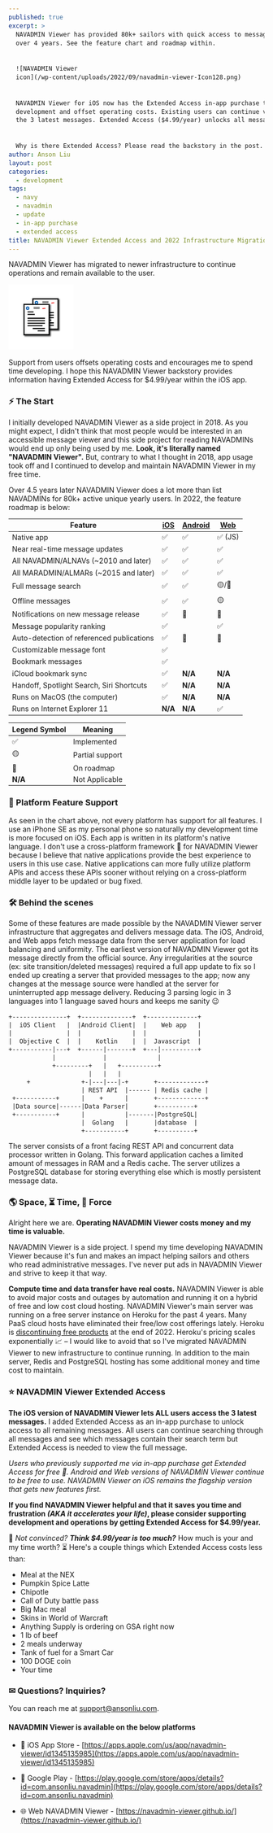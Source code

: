 ```yaml
---
published: true
excerpt: >
  NAVADMIN Viewer has provided 80k+ sailors with quick access to messages for
  over 4 years. See the feature chart and roadmap within. 


  ![NAVADMIN Viewer
  icon](/wp-content/uploads/2022/09/navadmin-viewer-Icon128.png)


  NAVADMIN Viewer for iOS now has the Extended Access in-app purchase to support
  development and offset operating costs. Existing users can continue viewing
  the 3 latest messages. Extended Access ($4.99/year) unlocks all messages.


  Why is there Extended Access? Please read the backstory in the post. 
author: Anson Liu
layout: post
categories:
  - development
tags:
  - navy
  - navadmin
  - update
  - in-app purchase
  - extended access
title: NAVADMIN Viewer Extended Access and 2022 Infrastructure Migration
---
```


NAVADMIN Viewer has migrated to newer infrastructure to continue operations and remain available to the user.

![NAVADMIN Viewer icon](/wp-content/uploads/2022/09/navadmin-viewer-Icon128.png)

Support from users offsets operating costs and encourages me to spend time developing. I hope this NAVADMIN Viewer backstory provides information having Extended Access for $4.99/year within the iOS app.

### ⚡ The Start

I initially developed NAVADMIN Viewer as a side project in 2018. As you might expect, I didn't think that most people would be interested in an accessible message viewer and this side project for reading NAVADMINs would end up only being used by me. **Look, it's literally named "NAVADMIN Viewer".** But, contrary to what I thought in 2018, app usage took off and I continued to develop and maintain NAVADMIN Viewer in my free time.

Over 4.5 years later NAVADMIN Viewer does a lot more than list NAVADMINs for 80k+ active unique yearly users. In 2022, the feature roadmap is below:

| Feature      | [iOS](https://apps.apple.com/us/app/navadmin-viewer/id1345135985) | [Android](https://play.google.com/store/apps/details?id=com.ansonliu.navadmin) | [Web](https://navadmin-viewer.github.io/) |
| ----------- | ----------- | ----------- | ----------- |
| Native app | ✅ | ✅ | ✅ (JS) |
| Near real-time message updates | ✅ | ✅ | ✅ |
| All NAVADMIN/ALNAVs (~2010 and later) | ✅ | ✅ | ✅ |
| All MARADMIN/ALMARs (~2015 and later) | ✅ | ✅ | ✅ |
| Full message search   | ✅ | ✅ | 🟡/🚧 |
| Offline messages | ✅ | ✅ | 🟡 |
| Notifications on new message release | ✅ | 🚧 | 🚧 |
| Message popularity ranking | ✅ |  | ✅ |
| Auto-detection of referenced publications | ✅ | 🚧 | 🚧 |
| Customizable message font | ✅ |  |  |
| Bookmark messages | ✅ |  |  |
| iCloud bookmark sync | ✅ | __N/A__ | __N/A__ |
| Handoff, Spotlight Search, Siri Shortcuts | ✅ | __N/A__ | __N/A__ |
| Runs on MacOS (the computer) | ✅ | __N/A__ | __N/A__ |
| Runs on Internet Explorer 11 | __N/A__ | __N/A__ | ✅ |

| Legend Symbol | Meaning |
| ----------- | ----------- |
| ✅ | Implemented |
| 🟡 | Partial support |
| 🚧 | On roadmap |
| __N/A__ | Not Applicable |

### 📱 Platform Feature Support

As seen in the chart above, not every platform has support for all features. I use an iPhone SE as my personal phone so naturally my development time is more focused on iOS. Each app is written in its platform's native language. I don't use a cross-platform framework 🤢 for NAVADMIN Viewer because I believe that native applications provide the best experience to users in this use case. Native applications can more fully utilize platform APIs and access these APIs sooner without relying on a cross-platform middle layer to be updated or bug fixed.

### 🛠 Behind the scenes

Some of these features are made possible by the NAVADMIN Viewer server infrastructure that aggregates and delivers message data. The iOS, Android, and Web apps fetch message data from the server application for load balancing and uniformity. The earliest version of NAVADMIN Viewer got its message directly from the official source. Any irregularities at the source (ex: site transition/deleted messages) required a full app update to fix so I ended up creating a server that provided messages to the app; now any changes at the message source were handled at the server for uninterrupted app message delivery. Reducing 3 parsing logic in 3 languages into 1 language saved hours and keeps me sanity 😉

```                                                                                                        
+---------------+  +--------------+  +--------------+     
|  iOS Client   |  |Android Client|  |    Web app   |     
|               |  |              |  |              |     
|  Objective C  |  |    Kotlin    |  |  Javascript  |     
+-----------|---+  +------|-------+  +---|----------+     
            |             |              |                
            +---------+   |   +----------+                
                      |   |   |                           
     +              +-|---|---|-+       +-------------+   
                    | REST API  |------ | Redis cache |   
 +-----------+      |    +      |       +-------------+   
 |Data source|------|Data Parser|       +----------+      
 +-----------+      |           |-------|PostgreSQL|      
                    |  Golang   |       |database  |      
                    +-----------+       +----------+        
```

The server consists of a front facing REST API and concurrent data processor written in Golang. This forward application caches a limited amount of messages in RAM and a Redis cache. The server utilizes a PostgreSQL database for storing everything else which is mostly persistent message data.

### 🌎 Space, ⏳ Time, 🧨 Force

Alright here we are. **Operating NAVADMIN Viewer costs money and my time is valuable.**

NAVADMIN Viewer is a side project. I spend my time developing NAVADMIN Viewer because it's fun and makes an impact helping sailors and others who read administrative messages. I've never put ads in NAVADMIN Viewer and strive to keep it that way.

**Compute time and data transfer have real costs.** NAVADMIN Viewer is able to avoid major costs and outages by automation and running it on a hybrid of free and low cost cloud hosting. NAVADMIN Viewer's main server was running on a free server instance on Heroku for the past 4 years. Many PaaS cloud hosts have eliminated their free/low cost offerings lately. Heroku is [discontinuing free products](https://help.heroku.com/RSBRUH58/removal-of-heroku-free-product-plans-faq) at the end of 2022. Heroku's pricing scales exponentially 📈 – I would like to avoid that so I've migrated NAVADMIN Viewer to new infrastructure to continue running. In addition to the main server, Redis and PostgreSQL hosting has some additional money and time cost to maintain.

### ⭐ NAVADMIN Viewer Extended Access

**The iOS version of NAVADMIN Viewer lets ALL users access the 3 latest messages.** I added Extended Access as an in-app purchase to unlock access to all remaining messages. All users can continue searching through all messages and see which messages contain their search term but Extended Access is needed to view the full message.

*Users who previously supported me via in-app purchase get Extended Access for free 💯. Android and Web versions of NAVADMIN Viewer continue to be free to use. NAVADMIN Viewer on iOS remains the flagship version that gets new features first.*

**If you find NAVADMIN Viewer helpful and that it saves you time and frustration *(AKA it accelerates your life)*, please consider supporting development and operations by getting Extended Access for $4.99/year.**

💸 *Not convinced? **Think $4.99/year is too much?*** How much is your and my time worth? ⏳ Here's a couple things which Extended Access costs less than:

- Meal at the NEX
- Pumpkin Spice Latte
- Chipotle
- Call of Duty battle pass
- Big Mac meal
- Skins in World of Warcraft
- Anything Supply is ordering on GSA right now
- 1 lb of beef
- 2 meals underway
- Tank of fuel for a Smart Car
- 100 DOGE coin
- Your time

### ✉ Questions? Inquiries?

You can reach me at [support@ansonliu.com](mailto:support@ansonliu.com).

#### NAVADMIN Viewer is available on the below platforms

- 📱 iOS App Store - [https://apps.apple.com/us/app/navadmin-viewer/id1345135985](https://apps.apple.com/us/app/navadmin-viewer/id1345135985) 
- 📱 Google Play - [https://play.google.com/store/apps/details?id=com.ansonliu.navadmin](https://play.google.com/store/apps/details?id=com.ansonliu.navadmin)

- 🌐 Web NAVADMIN Viewer - [https://navadmin-viewer.github.io/](https://navadmin-viewer.github.io/)
